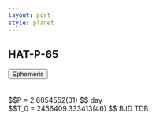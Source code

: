```yaml
---
layout: post
style: planet
---
```

<script src="../js/planets.js"></script>

## HAT-P-65

<!-- Tab links -->
<div class="tab">
<button class="tablinks" onclick="openCity(event, 'Ephemeris')">Ephemeris</button>
</div>

<!-- Tab content -->
<div id="Ephemeris" class="tabcontent" markdown="1">
<br/><br/>
$$P = 2.6054552(31) $$ day <br/>
$$T_0 = 2456409.333413(46) $$ BJD TDB
<br/><br/>
<br/><br/>
</div>



